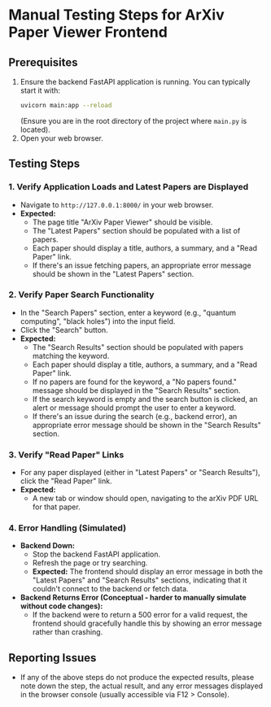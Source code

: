 # Manual Testing Steps for ArXiv Paper Viewer Frontend

## Prerequisites

1.  Ensure the backend FastAPI application is running. You can typically start it with:
    ```bash
    uvicorn main:app --reload
    ```
    (Ensure you are in the root directory of the project where `main.py` is located).
2.  Open your web browser.

## Testing Steps

### 1. Verify Application Loads and Latest Papers are Displayed

*   Navigate to `http://127.0.0.1:8000/` in your web browser.
*   **Expected:**
    *   The page title "ArXiv Paper Viewer" should be visible.
    *   The "Latest Papers" section should be populated with a list of papers.
    *   Each paper should display a title, authors, a summary, and a "Read Paper" link.
    *   If there's an issue fetching papers, an appropriate error message should be shown in the "Latest Papers" section.

### 2. Verify Paper Search Functionality

*   In the "Search Papers" section, enter a keyword (e.g., "quantum computing", "black holes") into the input field.
*   Click the "Search" button.
*   **Expected:**
    *   The "Search Results" section should be populated with papers matching the keyword.
    *   Each paper should display a title, authors, a summary, and a "Read Paper" link.
    *   If no papers are found for the keyword, a "No papers found." message should be displayed in the "Search Results" section.
    *   If the search keyword is empty and the search button is clicked, an alert or message should prompt the user to enter a keyword.
    *   If there's an issue during the search (e.g., backend error), an appropriate error message should be shown in the "Search Results" section.

### 3. Verify "Read Paper" Links

*   For any paper displayed (either in "Latest Papers" or "Search Results"), click the "Read Paper" link.
*   **Expected:**
    *   A new tab or window should open, navigating to the arXiv PDF URL for that paper.

### 4. Error Handling (Simulated)

*   **Backend Down:**
    *   Stop the backend FastAPI application.
    *   Refresh the page or try searching.
    *   **Expected:** The frontend should display an error message in both the "Latest Papers" and "Search Results" sections, indicating that it couldn't connect to the backend or fetch data.
*   **Backend Returns Error (Conceptual - harder to manually simulate without code changes):**
    *   If the backend were to return a 500 error for a valid request, the frontend should gracefully handle this by showing an error message rather than crashing.

## Reporting Issues

*   If any of the above steps do not produce the expected results, please note down the step, the actual result, and any error messages displayed in the browser console (usually accessible via F12 > Console).
